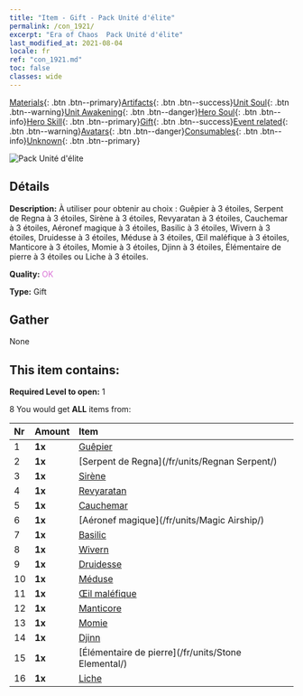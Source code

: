 ```yaml
---
title: "Item - Gift - Pack Unité d'élite"
permalink: /con_1921/
excerpt: "Era of Chaos  Pack Unité d'élite"
last_modified_at: 2021-08-04
locale: fr
ref: "con_1921.md"
toc: false
classes: wide
---
```

 [Materials](/ItemsFR/){: .btn .btn--primary}[Artifacts](/ItemsFR/Artifacts/){: .btn .btn--success}[Unit Soul](/ItemsFR/UnitSoul/){: .btn .btn--warning}[Unit Awakening](/ItemsFR/UnitAwakening/){: .btn .btn--danger}[Hero Soul](/ItemsFR/HeroSoul/){: .btn .btn--info}[Hero Skill](/ItemsFR/HeroSkill/){: .btn .btn--primary}[Gift](/ItemsFR/Gift/){: .btn .btn--success}[Event related](/ItemsFR/Events/){: .btn .btn--warning}[Avatars](/ItemsFR/Avatars/){: .btn .btn--danger}[Consumables](/ItemsFR/Consumables/){: .btn .btn--info}[Unknown](/ItemsFR/Unknown/){: .btn .btn--primary}

 ![Pack Unité d'élite](/images/t/i_907054.png)

## Détails
 **Description:** À utiliser pour obtenir au choix : Guêpier à 3 étoiles, Serpent de Regna à 3 étoiles, Sirène à 3 étoiles, Revyaratan à 3 étoiles, Cauchemar à 3 étoiles, Aéronef magique à 3 étoiles, Basilic à 3 étoiles, Wivern à 3 étoiles, Druidesse à 3 étoiles, Méduse à 3 étoiles, Œil maléfique à 3 étoiles, Manticore à 3 étoiles, Momie à 3 étoiles, Djinn à 3 étoiles, Élémentaire de pierre à 3 étoiles ou Liche à 3 étoiles.

 **Quality:** <span style="color: #DA70D6">OK</span>

 **Type:** Gift

## Gather

  None

## This item contains:

 **Required Level to open:** 1

 8 You would get **ALL** items  from:

  | Nr | Amount |     Item    |
  |:---|:-------|:------------|
  | 1 |  **1x** | [Guêpier](/fr/units/Waspwort/) |  | 
  | 2 |  **1x** | [Serpent de Regna](/fr/units/Regnan Serpent/) |  | 
  | 3 |  **1x** | [Sirène](/fr/units/Mermaid/) |  | 
  | 4 |  **1x** | [Revyaratan](/fr/units/Revyaratan/) |  | 
  | 5 |  **1x** | [Cauchemar](/fr/units/Nightmare/) |  | 
  | 6 |  **1x** | [Aéronef magique](/fr/units/Magic Airship/) |  | 
  | 7 |  **1x** | [Basilic](/fr/units/Basilisk/) |  | 
  | 8 |  **1x** | [Wivern](/fr/units/Wyvern/) |  | 
  | 9 |  **1x** | [Druidesse](/fr/units/Druid/) |  | 
  | 10 |  **1x** | [Méduse](/fr/units/Medusa/) |  | 
  | 11 |  **1x** | [Œil maléfique](/fr/units/Beholder/) |  | 
  | 12 |  **1x** | [Manticore](/fr/units/Manticore/) |  | 
  | 13 |  **1x** | [Momie](/fr/units/Mummy/) |  | 
  | 14 |  **1x** | [Djinn](/fr/units/Genie/) |  | 
  | 15 |  **1x** | [Élémentaire de pierre](/fr/units/Stone Elemental/) |  | 
  | 16 |  **1x** | [Liche](/fr/units/Lich/) |  | 
